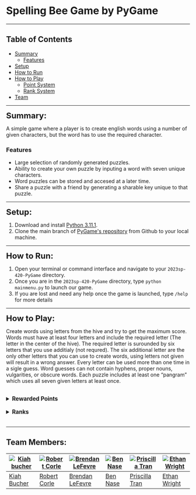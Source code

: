 # Spelling Bee Game by PyGame
---

## Table of Contents
- [Summary](#summary)
    - [Features](###features)
- [Setup](#setup)
- [How to Run](#how-to-run)
- [How to Play](#how-to-play)
    - [Point System](###Rewarded-points)
    - [Rank System](###Ranks)
- [Team](#Team-Members)
---

<summary style="font-weight:bold;font-size:16.5pt;">Summary:</summary>

A simple game where a player is to create english words using a number of given characters, but the word has to use the required character.

### Features
- Large selection of randomly generated puzzles.
- Ability to create your own puzzle by inputing a word with seven unique characters.
- Word puzzles can be stored and accesed at a later time.
- Share a puzzle with a friend by generating a sharable key unique to that puzzle.


---

<summary style="font-weight:bold;font-size:16.5pt;">Setup:</summary>

1. Download and install [Python 3.11.1](https://www.python.org/downloads/). 
2. Clone the main branch of [PyGame's repository](https://github.com/mucsci-students/2023sp-420-PyGame) from Github to your local machine.

---

<summary style="font-weight:bold;font-size:16.5pt;">How to Run:</summary>

1. Open your terminal or command interface and navigate to your `2023sp-420-PyGame` directory.
2. Once you are in the `2023sp-420-PyGame` directory, type ```python mainmenu.py``` to launch our game.
3. If you are lost and need any help once the game is launched, type `/help` for more details

---

<summary style="font-weight:bold;font-size:16.5pt;">How to Play:</summary>

Create words using letters from the hive and try to get the maximum score. Words must have at least four letters and include the required letter (The letter in the center of the hive). The required letter is surounded by six letters that you use additialy (not requred). The six additional letter are the only other letters that you can use to create words, using letters not given will result in a wrong answer. Every letter can be used more than one time in a sigle guess. Word guesses can not contain hyphens, proper nouns, vulgarities, or obscure words. Each puzzle includes at least one “pangram” which uses all seven given letters at least once.

<br>

<details>
<summary style="font-weight:bold;font-size:11.5pt;">Rewarded Points</summary>

- 4-letter words are worth 1 point each.
- if the entered word is longer than 4 letters than you get a point for the words character length
- Each puzzle includes at least one “pangram” which uses every letter at least once.
- Words guesses that use all seven given letters earns double amount of points
</details>

<br>

<details>
<summary style="font-weight:bold;font-size:11.5pt;">Ranks</summary>

Every puzzle has eight ranks that will progress and change based on the percentage that the puzzle is completed

 -  |   Rank   | Completed % |
    |----------|-------------|
    | Beginner |      3%     |
    | Novice   |      7%     |
    | Okay     |     12%     |
    | Good     |     23%     |
    | Solid    |     35%     |
    | Nice     |     56%     |
    | Great    |     72%     |
    | Amazing  |     92$     |
<br>
</details>

<br>

---



## Team Members:

| [![Kiah bucher](https://avatars.githubusercontent.com/u/70379821?v=4)](https://github.com/WhitePolaris) | [![Robert Corle](https://avatars.githubusercontent.com/u/93812563?v=4)](https://github.com/RjCor) | [![Brendan LeFevre](https://avatars.githubusercontent.com/u/26367420?v=4)](https://github.com/BrendanLeFevre) | [![Ben Nase](https://avatars.githubusercontent.com/u/121914115?v=4)](https://github.com/bennase) | [![Priscilla Tran](https://avatars.githubusercontent.com/u/81700428?v=4)](https://github.com/priscillatran) | [![Ethan Wright](https://avatars.githubusercontent.com/u/122811350?v=4)](https://github.com/EthanWright24) |
|---------------------------------------------------------------------------------------------------------|---------------------------------------------------------------------------------------------------|---------------------------------------------------------------------------------------------------------------|--------------------------------------------------------------------------------------------------|-------------------------------------------------------------------------------------------------------------|------------------------------------------------------------------------------------------------------------|
| [Kiah Bucher](https://github.com/WhitePolaris)                                                          | [Robert Corle](https://https://github.com/RjCor)                                                  | [Brendan LeFevre](https://github.com/BrendanLeFevre)                                                          | [Ben Nase](https://github.com/bennase)                                                           | [Priscilla Tran](https://github.com/priscillatran)                                                          | [Ethan Wright](https://github.com/EthanWright24)                                                           |